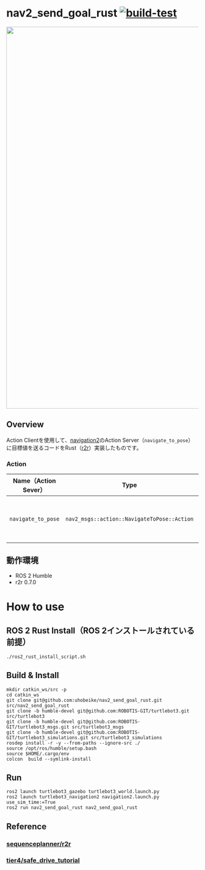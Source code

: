 # nav2_send_goal_rust [![build-test](https://github.com/uhobeike/nav2_send_goal_rust/actions/workflows/build-test.yaml/badge.svg)](https://github.com/uhobeike/nav2_send_goal_rust/actions/workflows/build-test.yaml)

<div align="center">
<img src="https://user-images.githubusercontent.com/40545422/230710844-2374a3ab-cbe5-49dd-8d09-bfc34b9fe6be.gif" width="1000">
</div>

## Overview
Action Clientを使用して、[navigation2](https://github.com/ros-planning/navigation2)のAction Server（`navigate_to_pose`）に目標値を送るコードをRust（[r2r](https://github.com/sequenceplanner/r2r)）実装したものです。

### Action

| **Name（Action Sever）**   | **Type**        | **Description**            | 
| ------------------- | ----------- | ---------------------- | 
| `navigate_to_pose`           | `nav2_msgs::action::NavigateToPose::Action` | ある目標値を送り、結果を取得するためのaction   | 

## 動作環境

* ROS 2 Humble
* r2r 0.7.0

# How to use

## ROS 2 Rust Install（ROS 2インストールされている前提）

```
./ros2_rust_install_script.sh 
```

## Build & Install
```
mkdir catkin_ws/src -p
cd catkin_ws
git clone git@github.com:uhobeike/nav2_send_goal_rust.git src/nav2_send_goal_rust
git clone -b humble-devel git@github.com:ROBOTIS-GIT/turtlebot3.git src/turtlebot3
git clone -b humble-devel git@github.com:ROBOTIS-GIT/turtlebot3_msgs.git src/turtlebot3_msgs
git clone -b humble-devel git@github.com:ROBOTIS-GIT/turtlebot3_simulations.git src/turtlebot3_simulations
rosdep install -r -y --from-paths --ignore-src ./ 
source /opt/ros/humble/setup.bash
source $HOME/.cargo/env
colcon  build --symlink-install
```

## Run
```
ros2 launch turtlebot3_gazebo turtlebot3_world.launch.py
ros2 launch turtlebot3_navigation2 navigation2.launch.py use_sim_time:=True
ros2 run nav2_send_goal_rust nav2_send_goal_rust
```

## Reference

### [sequenceplanner/r2r](https://github.com/sequenceplanner/r2r)
### [tier4/safe_drive_tutorial](https://github.com/tier4/safe_drive_tutorial)
